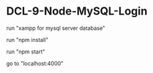 # DCL-9-Node-MySQL-Login
run "xampp for mysql server database"

run "npm install"

run "npm start"

go to "localhost:4000"

